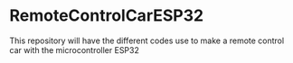 # RemoteControlCarESP32
This repository will have the different codes use to make a remote control car with the microcontroller ESP32
